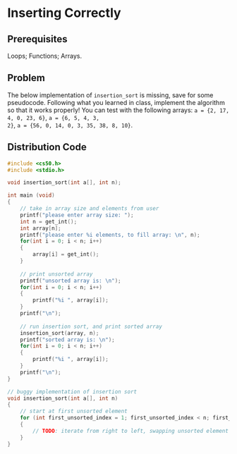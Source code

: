 # Inserting Correctly

## Prerequisites
Loops; Functions; Arrays.

## Problem
The below implementation of <code>insertion_sort</code> is missing, save for some pseudocode. Following what you learned in class, implement the algorithm so that it works properly! You can test with the following arrays: <code>a = {2, 17, 4, 0, 23, 6}</code>, <code>a = {6, 5, 4, 3, 2}</code>, <code>a = {56, 0, 14, 0, 3, 35, 38, 8, 10}</code>.

## Distribution Code
```c
#include <cs50.h>
#include <stdio.h>

void insertion_sort(int a[], int n);

int main (void)
{
    // take in array size and elements from user
    printf("please enter array size: ");
    int n = get_int();
    int array[n];
    printf("please enter %i elements, to fill array: \n", n);
    for(int i = 0; i < n; i++)
    {
        array[i] = get_int();
    }
    
    // print unsorted array
    printf("unsorted array is: \n");
    for(int i = 0; i < n; i++)
    {
        printf("%i ", array[i]);
    }
    printf("\n");
    
    // run insertion sort, and print sorted array
    insertion_sort(array, n);
    printf("sorted array is: \n");
    for(int i = 0; i < n; i++)
    {
        printf("%i ", array[i]);
    }
    printf("\n");
}

// buggy implementation of insertion sort
void insertion_sort(int a[], int n)
{    
    // start at first unsorted element
    for (int first_unsorted_index = 1; first_unsorted_index < n; first_unsorted_index++) 
    {        
        // TODO: iterate from right to left, swapping unsorted element until it is in the correct position (don't forget to stop at 0!)
    }
}
```